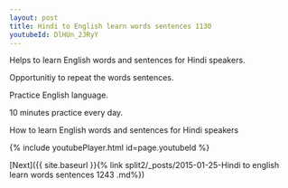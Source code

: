 ```yaml
---
layout: post
title: Hindi to English learn words sentences 1130 
youtubeId: DlHUn_2JRyY
---
```

 
 
Helps to learn English words and sentences for Hindi speakers.

Opportunitiy to repeat the words sentences. 

Practice English language. 
 
10 minutes practice every day. 
 
How to learn English words and sentences for Hindi speakers 
 
{% include youtubePlayer.html id=page.youtubeId %}
 
 
[Next]({{ site.baseurl }}{% link  split2/_posts/2015-01-25-Hindi to english learn words sentences 1243 .md%})
 

